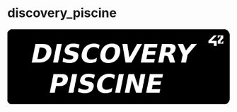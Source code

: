 # discovery_piscine

<a href="https://github.com/Scelfo42/discovery_piscine">
  <img src="https://github.com/Scelfo42/Scelfo42/blob/main/42_banners/Discovery-Piscine-banner.png"/>
</a>
